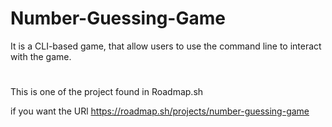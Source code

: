 # Number-Guessing-Game
It is a CLI-based game, that allow users to use the command line to interact with the game.

#
This is one of the project found in Roadmap.sh

if you want the URl https://roadmap.sh/projects/number-guessing-game
